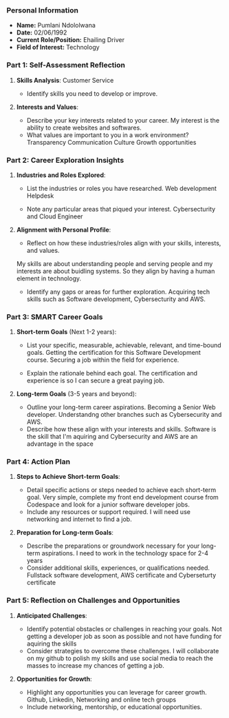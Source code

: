 

### Personal Information

- **Name:**
  Pumlani Ndololwana
- **Date:**
  02/06/1992
- **Current Role/Position:**
  Ehailing Driver
- **Field of Interest:**
  Technology

### Part 1: Self-Assessment Reflection

1. **Skills Analysis**:
                Customer Service


    - Identify skills you need to develop or improve.
2. **Interests and Values**:
    
    - Describe your key interests related to your career.
    My interest is the ability to create websites and softwares.
    - What values are important to you in a work environment?
    Transparency
    Communication
    Culture
    Growth opportunities

### Part 2: Career Exploration Insights

1. **Industries and Roles Explored**:
    
    - List the industries or roles you have researched.
    Web development
    Helpdesk

    - Note any particular areas that piqued your interest.
    Cybersecturity and Cloud Engineer
2. **Alignment with Personal Profile**:
    
    - Reflect on how these industries/roles align with your skills, interests, and values.

    My skills are about understanding people and serving people and my interests are about buidling systems. So they align by having a human element in technology. 

    - Identify any gaps or areas for further exploration.
Acquiring tech skills such as Software development, Cybersecturity and AWS. 
### Part 3: SMART Career Goals

1. **Short-term Goals** (Next 1-2 years):
    
    - List your specific, measurable, achievable, relevant, and time-bound goals.
    Getting the certification for this Software Development course.
    Securing a job within the field for experience. 

    - Explain the rationale behind each goal.
The certification and experience is so I can secure a great paying job.

2. **Long-term Goals** (3-5 years and beyond):
    
    - Outline your long-term career aspirations.
    Becoming a Senior Web developer. 
    Understandng other branches such as Cybersecurity and AWS. 
    - Describe how these align with your interests and skills.
    Software is the skill that I'm aquiring and Cybersecurity and AWS are an advantage in the space

### Part 4: Action Plan

1. **Steps to Achieve Short-term Goals**:
    
    - Detail specific actions or steps needed to achieve each short-term goal.
    Very simple, complete my front end development course from Codespace and look for a junior software developer jobs.
    - Include any resources or support required.
    I will need use networking and internet to find a job.


2. **Preparation for Long-term Goals**:
    
    - Describe the preparations or groundwork necessary for your long-term aspirations.
    I need to work in the technology space for 2-4 years
    - Consider additional skills, experiences, or qualifications needed.
    Fullstack software development, AWS certificate and Cyberseturty certificate

### Part 5: Reflection on Challenges and Opportunities

1. **Anticipated Challenges**:
    
    - Identify potential obstacles or challenges in reaching your goals.
    Not getting a developer job as soon as possible and not have funding for aquiring the skills
    - Consider strategies to overcome these challenges.
    I will collaborate on my github to polish my skills and use social media to reach the masses to increase my chances of getting a job.

2. **Opportunities for Growth**:
    
    - Highlight any opportunities you can leverage for career growth.
    Github, Linkedin, Networking and online tech groups
    - Include networking, mentorship, or educational opportunities.
    